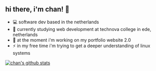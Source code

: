 <!-- basic bio -->

## hi there, i'm chan! 👋

- 💻 software dev based in the netherlands
- 📖 currently studying web development at technova college in ede, netherlands
- 🎨 at the moment i'm working on my portfolio website 2.0
- ⚡ in my free time i'm trying to get a deeper understanding of linux systems

<!-- github stats from https://github.com/anuraghazra/github-readme-stats -->

[![chan's github stats](https://github-readme-stats.vercel.app/api?username=macaroniwithbees)](https://github.com/macaroniwithbees/github-readme-stats)
